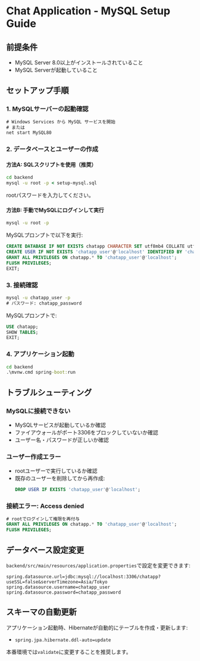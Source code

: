 # Chat Application - MySQL Setup Guide

## 前提条件
- MySQL Server 8.0以上がインストールされていること
- MySQL Serverが起動していること

## セットアップ手順

### 1. MySQLサーバーの起動確認
```cmd
# Windows Services から MySQL サービスを開始
# または
net start MySQL80
```

### 2. データベースとユーザーの作成

#### 方法A: SQLスクリプトを使用（推奨）
```cmd
cd backend
mysql -u root -p < setup-mysql.sql
```
rootパスワードを入力してください。

#### 方法B: 手動でMySQLにログインして実行
```cmd
mysql -u root -p
```

MySQLプロンプトで以下を実行:
```sql
CREATE DATABASE IF NOT EXISTS chatapp CHARACTER SET utf8mb4 COLLATE utf8mb4_unicode_ci;
CREATE USER IF NOT EXISTS 'chatapp_user'@'localhost' IDENTIFIED BY 'chatapp_password';
GRANT ALL PRIVILEGES ON chatapp.* TO 'chatapp_user'@'localhost';
FLUSH PRIVILEGES;
EXIT;
```

### 3. 接続確認
```cmd
mysql -u chatapp_user -p
# パスワード: chatapp_password
```

MySQLプロンプトで:
```sql
USE chatapp;
SHOW TABLES;
EXIT;
```

### 4. アプリケーション起動
```cmd
cd backend
.\mvnw.cmd spring-boot:run
```

## トラブルシューティング

### MySQLに接続できない
- MySQLサービスが起動しているか確認
- ファイアウォールがポート3306をブロックしていないか確認
- ユーザー名・パスワードが正しいか確認

### ユーザー作成エラー
- rootユーザーで実行しているか確認
- 既存のユーザーを削除してから再作成:
  ```sql
  DROP USER IF EXISTS 'chatapp_user'@'localhost';
  ```

### 接続エラー: Access denied
```sql
# rootでログインして権限を再付与
GRANT ALL PRIVILEGES ON chatapp.* TO 'chatapp_user'@'localhost';
FLUSH PRIVILEGES;
```

## データベース設定変更

`backend/src/main/resources/application.properties`で設定を変更できます:

```properties
spring.datasource.url=jdbc:mysql://localhost:3306/chatapp?useSSL=false&serverTimezone=Asia/Tokyo
spring.datasource.username=chatapp_user
spring.datasource.password=chatapp_password
```

## スキーマの自動更新

アプリケーション起動時、Hibernateが自動的にテーブルを作成・更新します:
- `spring.jpa.hibernate.ddl-auto=update`

本番環境では`validate`に変更することを推奨します。
